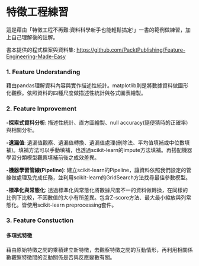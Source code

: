 # 特徵工程練習

這是藉由「特徵工程不再難:資料科學新手也能輕鬆搞定!」一書的範例做練習，加上自己理解後的註解。

書本提供的程式檔案與資料集:
https://github.com/PacktPublishing/Feature-Engineering-Made-Easy

### 1. Feature Understanding
藉由pandas理解資料內容與實作描述性統計。matplotlib則是將數據資料做圖形化觀察。依照資料的四種尺度做描述性統計與各式圖表繪製。

### 2. Feature Improvement
__-探索式資料分析__: 描述性統計、直方圖繪製、null accuracy(隨便猜時的正確率)與相關分析。

__-遺漏值__: 遺漏值觀察、遺漏值轉換、遺漏值處理(刪除法、平均值填補或中位數填補)。填補方法可以手動填補，也透過scikit-learn的impute方法填補。再搭配機器學習分類模型觀察填補前後之成效差異。

__-機器學習管線(Pipeline)__: 建立scikit-learn的Pipeline，讓資料依照我們設定的管線做處理及完成任務，並利用scikit-learn的GridSearch方法找尋最佳參數模型。

__-標準化與常態化__: 透過標準化與常態化將數據尺度不一的資料做轉換，在同樣的比例下比較，不因數值的大小有所差異。包含Z-score方法、最大最小縮放與列常態化。皆使用scikit-learn preprocessing套件。

### 3. Feature Constuction
#### 多項式特徵
藉由原始特徵之間的乘積建立新特徵，去觀察特徵之間的互動情形，再利用相關係數觀察特徵間的互動關係是否與反應變數有關。
